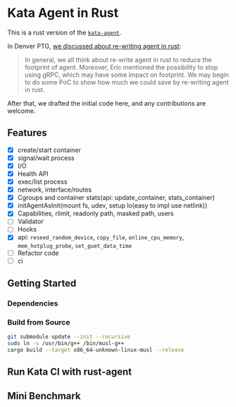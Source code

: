 # Kata Agent in Rust

This is a rust version of the [`kata-agent`](https://github.com/kata-containers/kata-agent).

In Denver PTG, [we discussed about re-writing agent in rust](https://etherpad.openstack.org/p/katacontainers-2019-ptg-denver-agenda):

> In general, we all think about re-write agent in rust to reduce the footprint of agent. Moreover, Eric mentioned the possibility to stop using gRPC, which may have some impact on footprint. We may begin to do some PoC to show how much we could save by re-writing agent in rust.

After that, we drafted the initial code here, and any contributions are welcome.

## Features

- [x] create/start container
- [x] signal/wait process
- [x] I/O
- [x] Health API
- [x] exec/list process
- [x] network, interface/routes
- [x] Cgroups and container stats(api: update\_container, stats\_container)
- [x] initAgentAsInit(mount fs, udev, setup lo(easy to impl use netlink))
- [x] Capabilities, rlimit, readonly path, masked path, users
- [ ] Validator
- [ ] Hooks
- [x] api: `reseed_random_device`, `copy_file`, `online_cpu_memory`, `mem_hotplug_probe`, `set_guet_data_time`
- [ ] Refactor code
- [ ] ci

## Getting Started

### Dependencies

### Build from Source

```bash
git submodule update --init --recursive  
sudo ln -s /usr/bin/g++ /bin/musl-g++  
cargo build --target x86_64-unknown-linux-musl --release
```

## Run Kata CI with rust-agent

## Mini Benchmark
